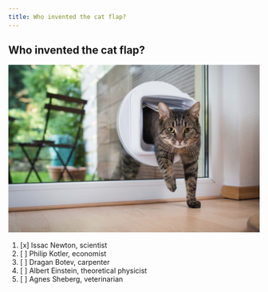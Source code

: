 ```yaml
---
title: Who invented the cat flap?
---
```


## Who invented the cat flap?

![](./flap.png)


1. [x] Issac Newton, scientist
2. [ ] Philip Kotler, economist
3. [ ] Dragan Botev, carpenter
4. [ ] Albert Einstein, theoretical physicist
5. [ ] Agnes Sheberg, veterinarian
